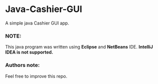 # Java-Cashier-GUI
A simple java Cashier GUI app.

### NOTE:
This java program was written using **Eclipse** and **NetBeans** IDE. **IntelliJ IDEA is not supported.**

### Authors note:
Feel free to improve this repo.
